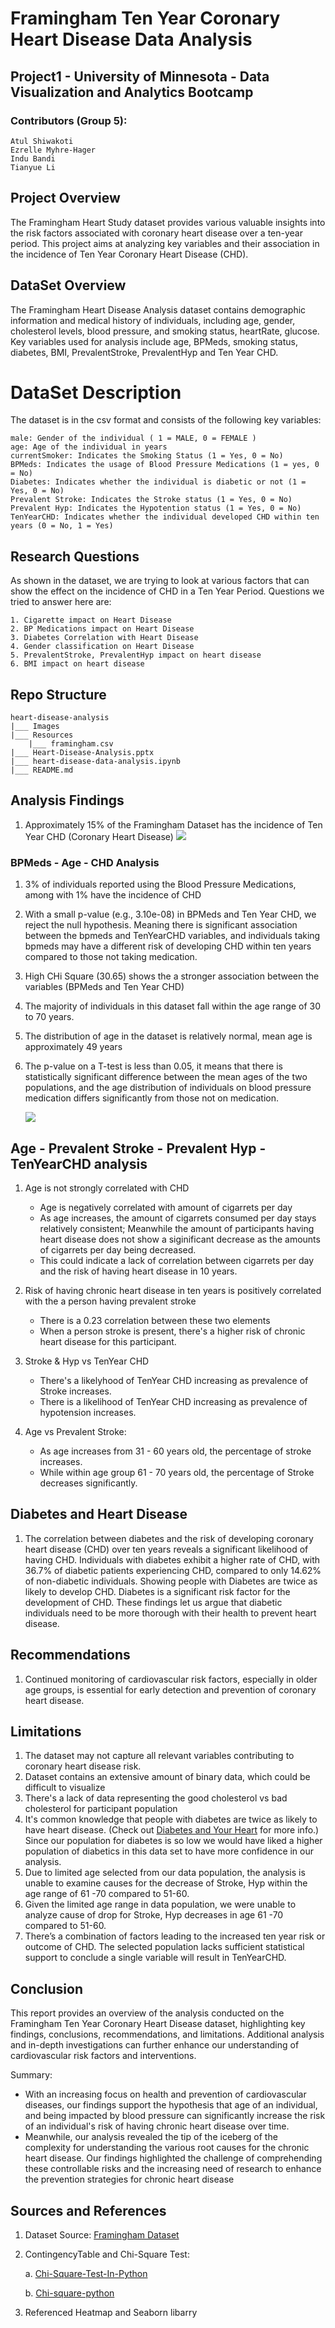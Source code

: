 # Framingham Ten Year Coronary Heart Disease Data Analysis

## Project1 - University of Minnesota - Data Visualization and Analytics Bootcamp

### Contributors (Group 5): 
    Atul Shiwakoti
    Ezrelle Myhre-Hager
    Indu Bandi
    Tianyue Li

## Project Overview

The Framingham Heart Study dataset provides various valuable insights into the risk factors associated with coronary heart disease over a ten-year period. This project aims at analyzing key variables and their association in the incidence of Ten Year Coronary Heart Disease (CHD).

## DataSet Overview

The Framingham Heart Disease Analysis dataset contains demographic information and medical history of individuals, including age, gender, cholesterol levels, blood pressure, and smoking status, heartRate, glucose. Key variables used for analysis include age, BPMeds, smoking status, diabetes, BMI, PrevalentStroke, PrevalentHyp and Ten Year CHD.

# DataSet Description
The dataset is in the csv format and consists of the following key variables:

    male: Gender of the individual ( 1 = MALE, 0 = FEMALE )
    age: Age of the individual in years
    currentSmoker: Indicates the Smoking Status (1 = Yes, 0 = No)
    BPMeds: Indicates the usage of Blood Pressure Medications (1 = yes, 0 = No)
    Diabetes: Indicates whether the individual is diabetic or not (1 = Yes, 0 = No)
    Prevalent Stroke: Indicates the Stroke status (1 = Yes, 0 = No)
    Prevalent Hyp: Indicates the Hypotention status (1 = Yes, 0 = No)
    TenYearCHD: Indicates whether the individual developed CHD within ten years (0 = No, 1 = Yes)

## Research Questions
As shown in the dataset, we are trying to look at various factors that can show the effect on the incidence of CHD in a Ten Year Period. Questions we tried to answer here are:

    1. Cigarette impact on Heart Disease
    2. BP Medications impact on Heart Disease
    3. Diabetes Correlation with Heart Disease
    4. Gender classification on Heart Disease
    5. PrevalentStroke, PrevalentHyp impact on heart disease
    6. BMI impact on heart disease

## Repo Structure
    heart-disease-analysis
    |___ Images
    |___ Resources
        |___ framingham.csv
    |___ Heart-Disease-Analysis.pptx
    |___ heart-disease-data-analysis.ipynb
    |___ README.md

## Analysis Findings
1. Approximately 15% of the Framingham Dataset has the incidence of Ten Year CHD (Coronary Heart Disease)
    <img src="Images/BPMeds_CHD.png"/>

### BPMeds - Age - CHD Analysis
1. 3% of individuals reported using the Blood Pressure Medications, among with 1% have the incidence of CHD

2. With a small p-value (e.g., 3.10e-08) in BPMeds and Ten Year CHD, we reject the null hypothesis. Meaning there is significant association between the bpmeds and TenYearCHD variables, and individuals taking bpmeds may have a different risk of developing CHD within ten years compared to those not taking medication.

3. High CHi Square (30.65) shows the a stronger association between the variables (BPMeds and Ten Year CHD)

4. The majority of individuals in this dataset fall within the age range of 30 to 70 years.

5. The distribution of age in the dataset is relatively normal, mean age is approximately 49 years

6. The p-value on a T-test is less than 0.05, it means that there is statistically significant difference between the mean ages of the two populations, and the age distribution of individuals on blood pressure medication differs significantly from those not on medication.

    <img src="Images/BPMeds_Counts_Age_CHD.png"/>

## Age - Prevalent Stroke - Prevalent Hyp - TenYearCHD analysis
1. Age is not strongly correlated with CHD
    * Age is negatively correlated with amount of cigarrets per day
    * As age increases, the amount of cigarrets consumed per day stays relatively consistent; Meanwhile the amount of participants having heart disease does not show a siginificant decrease as the amounts of cigarrets per day being decreased.
    * This could indicate a lack of correlation between cigarrets per day and the risk of having heart disease in 10 years.

2. Risk of having chronic heart disease in ten years is positively correlated with the a person having prevalent stroke
    * There is a 0.23 correlation between these two elements
    * When a person stroke is present, there's a higher risk of chronic heart disease for this participant.

3. Stroke & Hyp vs TenYear CHD
    * There's a likelyhood of TenYear CHD increasing as prevalence of Stroke increases. 
    * There is a likelihood of TenYear CHD increasing as prevalence of hypotension increases.

4. Age vs Prevalent Stroke: 
    * As age increases from 31 - 60 years old, the percentage of stroke increases. 
    * While within age group 61 - 70 years old, the percentage of Stroke decreases significantly. 

## Diabetes and Heart Disease

1. The correlation between diabetes and the risk of developing coronary heart disease (CHD) over ten years reveals a significant likelihood of having CHD. Individuals with diabetes exhibit a higher rate of CHD, with 36.7% of diabetic patients experiencing CHD, compared to only 14.62% of non-diabetic individuals. Showing people with Diabetes are twice as likely to develop CHD. Diabetes is a significant risk factor for the development of CHD. These findings let us argue that diabetic individuals need to be more thorough with their health to prevent heart disease.

## Recommendations
1. Continued monitoring of cardiovascular risk factors, especially in older age groups, is essential for early detection and prevention of coronary heart disease.



## Limitations
1. The dataset may not capture all relevant variables contributing to coronary heart disease risk.
2. Dataset contains an extensive amount of binary data, which could be difficult to visualize
3. There's a lack of data representing the good cholesterol vs bad cholesterol for participant population
4. It's common knowledge that people with diabetes are twice as likely to have heart disease. (Check out [Diabetes and Your Heart](https://www.cdc.gov/diabetes/library/features/diabetes-and-heart.html#:~:text=If%20you%20have%20diabetes%2C%20you,are%20to%20have%20heart%20disease.) for more info.) Since our population for diabetes is so low we would have liked a higher population of diabetics in this data set to have more confidence in our analysis.
5. Due to limited age selected from our data population, the analysis is unable to examine causes for the decrease of Stroke, Hyp within the age range of 61 -70 compared to 51-60.
6. Given the limited age range in data population, we were unable to analyze cause of drop for Stroke, Hyp decreases in age 61 -70 compared to 51-60. 
7. There’s a combination of factors leading to the increased ten year risk or outcome of CHD. The selected population lacks sufficient statistical support to conclude a single variable will result in TenYearCHD.

## Conclusion

This report provides an overview of the analysis conducted on the Framingham Ten Year Coronary Heart Disease dataset, highlighting key findings, conclusions, recommendations, and limitations. Additional analysis and in-depth investigations can further enhance our understanding of cardiovascular risk factors and interventions.

Summary: 
* With an increasing focus on health and prevention of cardiovascular diseases, our findings support the hypothesis that age of an individual, and being impacted by blood pressure can significantly increase the risk of an individual's risk of having chronic heart disease over time.
* Meanwhile, our analysis revealed the tip of the iceberg of the complexity for understanding the various root causes for the chronic heart disease. Our findings highlighted the challenge of  comprehending these controllable risks and the increasing need of research to enhance the prevention strategies for  chronic heart disease

## Sources and References

1. Dataset Source: [Framingham Dataset](https://www.kaggle.com/datasets/aasheesh200/framingham-heart-study-dataset?select=framingham.csv)

2. ContingencyTable and Chi-Square Test:

   a. [Chi-Square-Test-In-Python](https://medium.com/swlh/how-to-run-chi-square-test-in-python-4e9f5d10249d)

    b. [Chi-square-python](https://pythonfordatascienceorg.wordpress.com/chi-square-python/)

3. Referenced Heatmap and Seaborn libarry 


